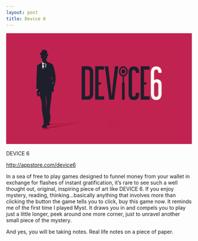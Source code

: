 ```yaml
---
layout: post
title: Device 6
---
```

<img alt="Device 6" width="590" height="300" src="/images/device6.png" />

DEVICE 6

<a href="http://appstore.com/device6">http://appstore.com/device6</a>

In a sea of free to play games designed to funnel money from your wallet in exchange for flashes of instant gratification, it’s rare to see such a well thought out, original, inspiring piece of art like DEVICE 6. If you enjoy mystery, reading, thinking…basically anything that involves more than clicking the button the game tells you to click, buy this game now.
It reminds me of the first time I played Myst. It draws you in and compels you to play just a little longer, peek around one more corner, just to unravel another small piece of the mystery.

And yes, you will be taking notes. Real life notes on a piece of paper.
